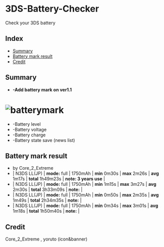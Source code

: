 # 3DS-Battery-Checker
Check your 3DS battery

## Index
* [Summary](https://github.com/Core-2-Extreme/3DS-Battery-Checker#summary)
* [Battery mark result](https://github.com/Core-2-Extreme/3DS-Battery-Checker#battery-mark-result)
* [Credit](https://github.com/Core-2-Extreme/3DS-Battery-Checker#credit)

## Summary

* **-Add battery mark on ver1.1**

# ![batterymark](https://user-images.githubusercontent.com/45873899/50693476-664eb700-107a-11e9-833f-cf850933e9cd.png)

* -Battery level
* -Battery voltage
* -Battery charge
* -Battery state save (news list)

## Battery mark result

* by Core_2_Extreme
* | N3DS LL(JP) | **mode:** full | 1750mAh | **min** 0m30s | **max** 2m26s | **avg** 1m17s | **total** 1h49m23s | **note: 3 years use** |
* | N3DS LL(JP) | **mode:** full | 1750mAh | **min** 1m15s | **max** 3m27s | **avg** 2m30s | **total** 3h33m09s | **note:** |
* | N3DS LL(JP) | **mode:** full | 1750mAh | **min** 0m50s | **max** 2m35s | **avg** 1m49s | **total** 2h34m35s | **note:** |
* | N3DS LL(JP) | **mode:** full | 1750mAh | **min** 0m34s | **max** 3m01s | **avg** 1m18s | **total** 1h50m40s | **note:** |


## Credit
Core_2_Extreme , yoruto (icon&banner)
